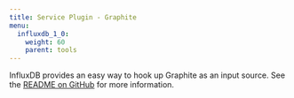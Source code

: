 ```yaml
---
title: Service Plugin - Graphite
menu:
  influxdb_1_0:
    weight: 60
    parent: tools
---
```


InfluxDB provides an easy way to hook up Graphite as an input source.
See the [README on GitHub](https://github.com/influxdata/influxdb/blob/master/services/graphite/README.md) for more information.
